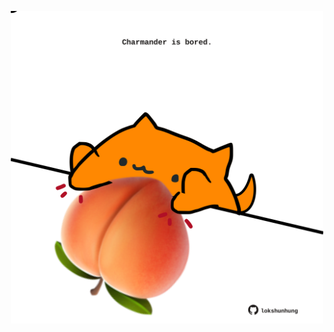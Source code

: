 <!-- built at 02/12/2022, 09:01:09 UTC -->
<p align="center">
  <img width="500" height="500" src="./ReadmeImage.svg">
</p>
